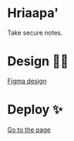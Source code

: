 # Hriaapa'

Take secure notes.

# Design 👨‍🎨

[Figma design](https://www.figma.com/file/898WUxxnDFJvRbbdAOuEbI/EasyNotes?node-id=2%3A2)

# Deploy ✨

[Go to the page](https://easy-notes-geaglts.netlify.app/)

